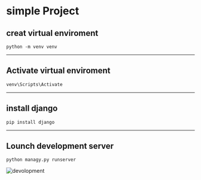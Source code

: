 # simple Project

## creat virtual enviroment
```shell
python -m venv venv
```
---

## Activate virtual enviroment
```shell
venv\Scripts\Activate
```
---

## install django 
```shell
pip install django
```
---

## Lounch development server
```shell
python managy.py runserver
```
![devolopment](https://www.google.com/url?sa=i&url=https%3A%2F%2Fwww.realmadrid.com%2Fen-US%2Fbernabeu-stadium&psig=AOvVaw3fr9Kha1g6taZ2Mak63mhf&ust=1715141331492000&source=images&cd=vfe&opi=89978449&ved=0CBIQjRxqFwoTCPj-icPV-oUDFQAAAAAdAAAAABAE)